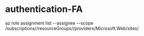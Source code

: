 # authentication-FA
az role assignment list --assignee <clientId> --scope /subscriptions/<subscriptionId>/resourceGroups/<your-resource-group>/providers/Microsoft.Web/sites/<function-app-name>
